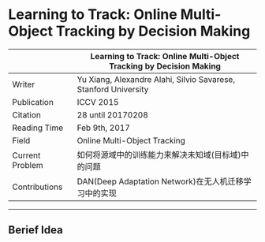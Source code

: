 # Learning to Track: Online Multi-Object Tracking by Decision Making
|               | Learning to Track: Online Multi-Object Tracking by Decision Making |
| ------------- | -------------            |
| Writer | Yu Xiang, Alexandre Alahi, Silvio Savarese, Stanford University |
| Publication | ICCV 2015 |
| Citation | 28 until 20170208   |
| Reading Time | Feb 9th, 2017       |
| Field | Online Multi-Object Tracking |  
| Current Problem | 如何将源域中的训练能力来解决未知域(目标域)中的问题 |
| Contributions | DAN(Deep Adaptation Network)在无人机迁移学习中的实现 |

-----------------------------
## Berief Idea 
